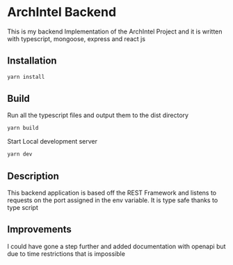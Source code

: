 # ArchIntel Backend

This is my backend Implementation of the ArchIntel Project and it is written with typescript, mongoose, express and react js

## Installation

```bash
yarn install
```

## Build

Run all the typescript files and output them to the dist directory
```bash
yarn build
```
Start Local development server
```bash
yarn dev
```

## Description

This backend application is based off the REST Framework and listens to requests on the port assigned in the env variable. It is type safe thanks to type script 

## Improvements

I could have gone a step further and added documentation with openapi but due to time restrictions that is impossible